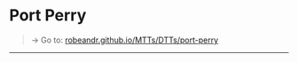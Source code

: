 # Port Perry

> → Go to: [robeandr.github.io/MTTs/DTTs/port-perry](../../MTTs/DTTs/port-perry.html)

<script type="text/javascript">
	location = "../../MTTs/DTTs/port-perry.html";
</script>

***

